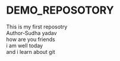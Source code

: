 # DEMO_REPOSOTORY
This is my first reposotry
<br/>
Author-Sudha yadav
<br/>
how are you friends
<BR/>
i am well today<br/>
and i learn about git



